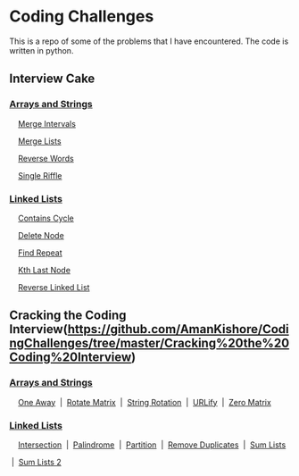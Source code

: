 # Coding Challenges

This is a repo of some of the problems that I have encountered. The code is written in python.

## Interview Cake

### [Arrays and Strings](https://github.com/AmanKishore/CodingChallenges/tree/master/Interview%20Cake/Arrays%20and%20Strings)
&nbsp;&nbsp;&nbsp;&nbsp;[Merge Intervals](https://github.com/AmanKishore/CodingChallenges/blob/master/Interview%20Cake/Arrays%20and%20Strings/MergeIntervals.py)

&nbsp;&nbsp;&nbsp;&nbsp;[Merge Lists](https://github.com/AmanKishore/CodingChallenges/blob/master/Interview%20Cake/Arrays%20and%20Strings/MergeLists.py)

&nbsp;&nbsp;&nbsp;&nbsp;[Reverse Words](https://github.com/AmanKishore/CodingChallenges/blob/master/Interview%20Cake/Arrays%20and%20Strings/ReverseWords.py)

&nbsp;&nbsp;&nbsp;&nbsp;[Single Riffle](https://github.com/AmanKishore/CodingChallenges/blob/master/Interview%20Cake/Arrays%20and%20Strings/SingleRiffle.py)

### [Linked Lists](https://github.com/AmanKishore/CodingChallenges/tree/master/Interview%20Cake/Linked%20Lists)
&nbsp;&nbsp;&nbsp;&nbsp;[Contains Cycle](https://github.com/AmanKishore/CodingChallenges/blob/master/Interview%20Cake/Linked%20Lists/ContainsCycle.py)

&nbsp;&nbsp;&nbsp;&nbsp;[Delete Node](https://github.com/AmanKishore/CodingChallenges/blob/master/Interview%20Cake/Linked%20Lists/DeleteNode.py)

&nbsp;&nbsp;&nbsp;&nbsp;[Find Repeat](https://github.com/AmanKishore/CodingChallenges/blob/master/Interview%20Cake/Linked%20Lists/FindRepeat.py)

&nbsp;&nbsp;&nbsp;&nbsp;[Kth Last Node](https://github.com/AmanKishore/CodingChallenges/blob/master/Interview%20Cake/Linked%20Lists/KthLastNode.py)

&nbsp;&nbsp;&nbsp;&nbsp;[Reverse Linked List](https://github.com/AmanKishore/CodingChallenges/blob/master/Interview%20Cake/Linked%20Lists/ReverseLinkedList.py)


## Cracking the Coding Interview(https://github.com/AmanKishore/CodingChallenges/tree/master/Cracking%20the%20Coding%20Interview)

### [Arrays and Strings](https://github.com/AmanKishore/CodingChallenges/tree/master/Cracking%20the%20Coding%20Interview/Arrays%20and%20Strings)
&nbsp;&nbsp;&nbsp;&nbsp;[One Away](https://github.com/AmanKishore/CodingChallenges/blob/master/Cracking%20the%20Coding%20Interview/Arrays%20and%20Strings/OneAway.py)
&nbsp;|&nbsp;&nbsp;[Rotate Matrix](https://github.com/AmanKishore/CodingChallenges/blob/master/Cracking%20the%20Coding%20Interview/Arrays%20and%20Strings/RotateMatrix.py)
&nbsp;|&nbsp;&nbsp;[String Rotation](https://github.com/AmanKishore/CodingChallenges/blob/master/Cracking%20the%20Coding%20Interview/Arrays%20and%20Strings/StringRotation.py)
&nbsp;|&nbsp;&nbsp;[URLify](https://github.com/AmanKishore/CodingChallenges/blob/master/Cracking%20the%20Coding%20Interview/Arrays%20and%20Strings/StringRotation.py)
&nbsp;|&nbsp;&nbsp;[Zero Matrix](https://github.com/AmanKishore/CodingChallenges/blob/master/Cracking%20the%20Coding%20Interview/Arrays%20and%20Strings/ZeroMatrix.py)

### [Linked Lists](https://github.com/AmanKishore/CodingChallenges/tree/master/Cracking%20the%20Coding%20Interview/Linked%20List)
&nbsp;&nbsp;&nbsp;&nbsp;[Intersection](https://github.com/AmanKishore/CodingChallenges/blob/master/Cracking%20the%20Coding%20Interview/Linked%20List/Intersection.py)
&nbsp;|&nbsp;&nbsp;[Palindrome](https://github.com/AmanKishore/CodingChallenges/blob/master/Cracking%20the%20Coding%20Interview/Linked%20List/Palindrome.py)
&nbsp;|&nbsp;&nbsp;[Partition](https://github.com/AmanKishore/CodingChallenges/blob/master/Cracking%20the%20Coding%20Interview/Linked%20List/Partition.py)
&nbsp;|&nbsp;&nbsp;[Remove Duplicates](https://github.com/AmanKishore/CodingChallenges/blob/master/Cracking%20the%20Coding%20Interview/Linked%20List/RemoveDuplicates.py)
&nbsp;|&nbsp;&nbsp;[Sum Lists](https://github.com/AmanKishore/CodingChallenges/blob/master/Cracking%20the%20Coding%20Interview/Linked%20List/SumLists.py)

&nbsp;|&nbsp;&nbsp;[Sum Lists 2](https://github.com/AmanKishore/CodingChallenges/blob/master/Cracking%20the%20Coding%20Interview/Linked%20List/SumLists2.py)

